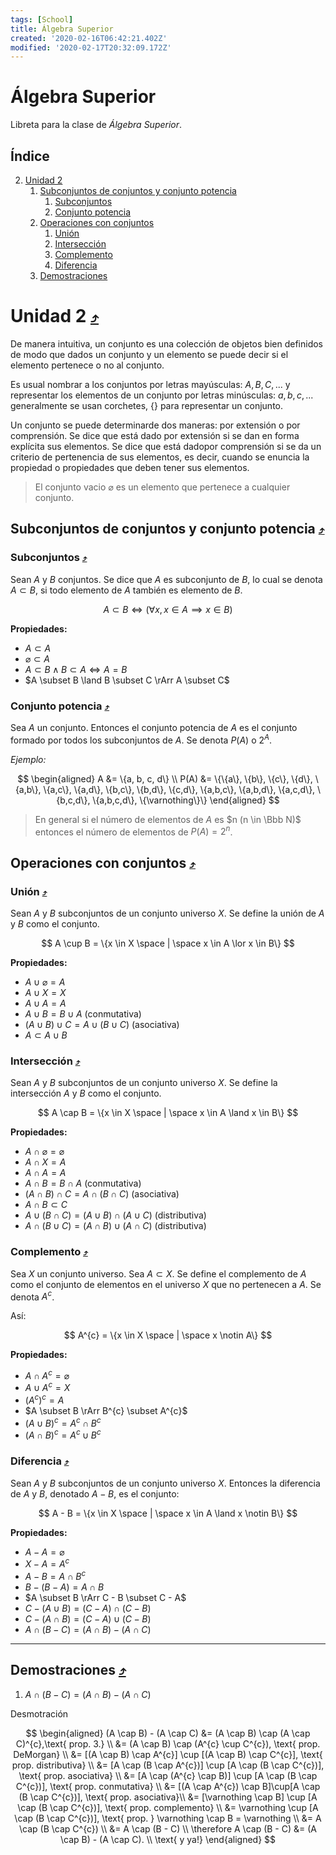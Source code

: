 ```yaml
---
tags: [School]
title: Álgebra Superior
created: '2020-02-16T06:42:21.402Z'
modified: '2020-02-17T20:32:09.172Z'
---
```


# Álgebra Superior

Libreta para la clase de *Álgebra Superior*.

## Índice <a name="index"></a>

2. [Unidad 2](#U2)
   1. [Subconjuntos de conjuntos y conjunto potencia](#T1)
      1. [Subconjuntos](#T1S1)
      2. [Conjunto potencia](#T1S1)
   2. [Operaciones con conjuntos](#T2)
      1. [Unión](#T2S1)
      2. [Intersección](#T2S2)
      3. [Complemento](#T2S3)
      4. [Diferencia](#T2S4)
   3. [Demostraciones](#E1)

# Unidad 2 <a name="U2"></a> <small>[:arrow_heading_up:](#index)</small>

De manera intuitiva, un conjunto es una colección de objetos bien definidos de modo que dados un conjunto y un elemento se puede decir si el elemento pertenece o no al conjunto.

Es usual nombrar a los conjuntos por letras mayúsculas: $A, B, C, ...$ y representar los elementos de un conjunto por letras minúsculas: $a, b, c, ...$  generalmente se usan corchetes, $\{ \}$ para representar un conjunto.

Un conjunto se puede determinarde dos maneras: por extensión o por comprensión. Se dice que está dado por extensión si se dan en forma explícita sus elementos. Se dice que está dadopor comprensión si se da un criterio de pertenencia de sus elementos, es decir, cuando se enuncia la propiedad o propiedades que deben tener sus elementos.

> El conjunto vacio $\varnothing$ es un elemento que pertenece a cualquier conjunto.

## Subconjuntos de conjuntos y conjunto potencia <a name="T1"></a> <small>[:arrow_heading_up:](#index)</small>

### Subconjuntos <a name="T1S1"></a> <small>[:arrow_heading_up:](#index)</small>

Sean $A$ y $B$ conjuntos. Se dice que $A$ es subconjunto de $B$, lo cual se denota $A \subset B$, si todo elemento de $A$ también es elemento de $B$.

$$
A \subset B \iff (\forall x, x \in A \implies x \in B)
$$

**Propiedades:**
+ $A \subset A$
+ $\varnothing \subset A$
+ $A \subset B \land B \subset A \iff A = B$
+ $A \subset B \land B \subset C \rArr A \subset C$

### Conjunto potencia <a name="T1S2"></a> <small>[:arrow_heading_up:](#index)</small>

Sea $A$ un conjunto. Entonces el conjunto potencia de $A$ es el conjunto formado por todos los subconjuntos de $A$. Se denota $P(A)$ o $2^{A}$.

*Ejemplo:*

$$
\begin{aligned}
A &= \{a, b, c, d\} \\
P(A) &= \{\{a\}, \{b\}, \{c\}, \{d\}, \{a,b\}, \{a,c\}, \{a,d\}, \{b,c\}, \{b,d\}, \{c,d\}, \{a,b,c\}, \{a,b,d\}, \{a,c,d\}, \{b,c,d\}, \{a,b,c,d\}, \{\varnothing\}\}
\end{aligned}
$$

> En general si el número de elementos de $A$ es $n (n \in \Bbb N)$ entonces el número de elementos de $P(A)=2^{n}$.

## Operaciones con conjuntos <a name="T2"></a> <small>[:arrow_heading_up:](#index)</small>

### Unión <a name="T2S1"></a> <small>[:arrow_heading_up:](#index)</small>

Sean $A$ y $B$ subconjuntos de un conjunto universo $X$. Se define la unión de $A$ y $B$ como el conjunto.

$$
A \cup B = \{x \in X \space | \space x \in A \lor x \in B\}
$$

**Propiedades:**
+ $A \cup \varnothing = A$
+ $A \cup X = X$
+ $A \cup A = A$
+ $A \cup B = B \cup A \text{ (conmutativa)}$
+ $(A \cup B) \cup C = A \cup (B \cup C) \text{ (asociativa)}$
+ $A \subset A \cup B$

### Intersección <a name="T2S2"></a> <small>[:arrow_heading_up:](#index)</small>

Sean $A$ y $B$ subconjuntos de un conjunto universo $X$. Se define la intersección $A$ y $B$ como el conjunto. 

$$
A \cap B = \{x \in X \space | \space x \in A \land x \in B\}
$$

**Propiedades:**
+ $A \cap \varnothing = \varnothing$
+ $A \cap X = A$
+ $A \cap A = A$
+ $A \cap B = B \cap A \text{ (conmutativa)}$
+ $(A \cap B) \cap C = A \cap (B \cap C) \text{ (asociativa)}$
+ $A \cap B \subset C$
+ $A \cup (B \cap C) = (A \cup B) \cap (A \cup C) \text{ (distributiva)}$ 
+ $A \cap (B \cup C) = (A \cap B) \cup (A \cap C) \text{ (distributiva)}$ 

### Complemento <a name="T2S3"></a> <small>[:arrow_heading_up:](#index)</small>

Sea $X$ un conjunto universo. Sea $A \subset X$. Se define el complemento de $A$ como el conjunto de elementos en el universo $X$ que no pertenecen a $A$. Se denota $A^{c}$.

Así:

$$
A^{c} = \{x \in X \space | \space x \notin A\}
$$

**Propiedades:**
+ $A \cap A^{c} = \varnothing$
+ $A \cup A^{c} = X$
+ $(A^{c})^{c} = A$
+ $A \subset B \rArr B^{c} \subset A^{c}$
+ $(A \cup B)^{c} = A^{c} \cap B^{c}$
+ $(A \cap B)^{c} = A^{c} \cup B^{c}$

### Diferencia <a name="T2S4"></a> <small>[:arrow_heading_up:](#index)</small>

Sean $A$ y $B$ subconjuntos de un conjunto universo $X$. Entonces la diferencia de $A$ y $B$, denotado $A - B$, es el conjunto:

$$
A - B = \{x \in X \space | \space x \in A \land x \notin B\}
$$

**Propiedades:**
+ $A - A = \varnothing$
+ $X - A = A^{c}$
+ $A - B = A \cap B^{c}$
+ $B - (B - A) = A \cap B$
+ $A \subset B \rArr C - B \subset C - A$
+ $C - (A \cup B) = (C - A) \cap (C - B)$
+ $C - (A \cap B) = (C - A) \cup (C - B)$
+ $A \cap (B - C) = (A \cap B) - (A \cap C)$

---

## Demostraciones <a name="E1"></a>[:arrow_heading_up:](#index)</small>

1) $A \cap (B - C) = (A \cap B) - (A \cap C)$

$\text{Desmotración}$

$$
\begin{aligned}
(A \cap B) - (A \cap C) &= (A \cap B) \cap (A \cap C)^{c},\text{ prop. 3.} \\
&= (A \cap B) \cap (A^{c} \cup C^{c}), \text{ prop. DeMorgan} \\
&= [(A \cap B) \cap A^{c}] \cup [(A \cap B) \cap C^{c}], \text{ prop. distributiva} \\
&= [A \cap (B \cap A^{c})] \cup [A \cap (B \cap C^{c})], \text{ prop. asociativa} \\
&= [A \cap (A^{c} \cap B)] \cup [A \cap (B \cap C^{c})], \text{ prop. conmutativa} \\
&= [(A \cap A^{c}) \cap B]\cup[A \cap (B \cap C^{c})], \text{ prop. asociativa}\\ 
&= [\varnothing \cap B] \cup [A \cap (B \cap C^{c})], \text{ prop. complemento} \\
&= \varnothing \cup [A \cap (B \cap C^{c})], \text{ prop. } \varnothing \cap B = \varnothing \\
&= A \cap (B \cap C^{c}) \\ 
&= A \cap (B - C) \\
\therefore A \cap (B - C) &= (A \cap B) - (A \cap C). \\ \text{ y ya!}
\end{aligned} 
$$


